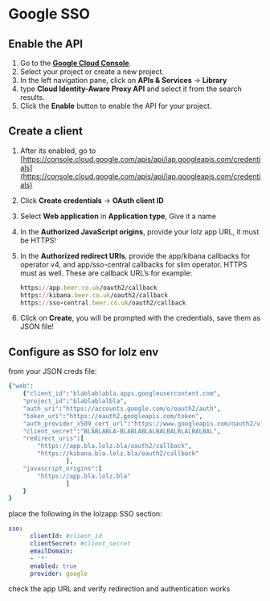 # Google SSO

## Enable the API

1. Go to the **[Google Cloud Console](https://console.cloud.google.com/)**.
2. Select your project or create a new project.
3. In the left navigation pane, click on **APIs & Services** → **Library**
4. type **Cloud Identity-Aware Proxy API** and select it from the search results.
5. Click the **Enable** button to enable the API for your project.

## Create a client

1. After its enabled, go to [https://console.cloud.google.com/apis/api/iap.googleapis.com/credentials](https://console.cloud.google.com/apis/api/iap.googleapis.com/credentials)
2. Click **Create credentials** → **OAuth client ID**
3. Select **Web application** in **Application type**, Give it a name
4. In the **Authorized JavaScript origins**, provide your lolz app URL, it must be HTTPS!
5. In the **Authorized redirect URIs**, provide the app/kibana callbacks for operator v4, and app/sso-central callbacks for slim operator. HTTPS must as well. 
These are callback URL’s for example:
    
    ```ruby
    https://app.beer.co.uk/oauth2/callback
    https://kibana.beer.co.uk/oauth2/callback
    https://sso-central.beer.co.uk/oauth2/callback
    ```
    
6. Click on **Create**, you will be prompted with the credentials, save them as JSON file!

## Configure as SSO for lolz env

from your JSON creds file:

```ruby
{"web":
	{"client_id":"blablablabla.apps.googleusercontent.com",
	"project_id":"blablablalbla",
	"auth_uri":"https://accounts.google.com/o/oauth2/auth",
	"token_uri":"https://oauth2.googleapis.com/token",
	"auth_provider_x509_cert_url":"https://www.googleapis.com/oauth2/v1/certs",
	"client_secret":"BLABLABLA-BLABLABLALBALBALBLALBALBAL",
	"redirect_uris":[
		"https://app.bla.lolz.bla/oauth2/callback",
		"https://kibana.bla.lolz.bla/oauth2/callback"
				],
	"javascript_origins":[
		"https://app.bla.lolz.bla"
				]
	}
}
```

place the following in the lolzapp SSO section:

```yaml
sso:
      clientId: #client_id
      clientSecret: #client_secret
      emailDomain:
      - '*'
      enabled: true
      provider: google
```

check the app URL and verify redirection and authentication works